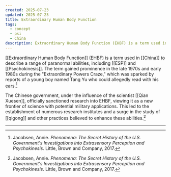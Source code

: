 ```yaml
---
created: 2025-07-23
updated: 2025-07-23
title: Extraordinary Human Body Function
tags:
  - concept
  - psi
  - China
description: Extraordinary Human Body Function (EHBF) is a term used in China to describe a range of paranormal abilities, including ESP and psychokinesis.
---
```


[[Extraordinary Human Body Function]] (EHBF) is a term used in [[China]] to describe a range of paranormal abilities, including [[ESP]] and [[Psychokinesis]]. The term gained prominence in the late 1970s and early 1980s during the "Extraordinary Powers Craze," which was sparked by reports of a young boy named Tang Yu who could allegedly read with his ears.[^1]

The Chinese government, under the influence of the scientist [[Qian Xuesen]], officially sanctioned research into EHBF, viewing it as a new frontier of science with potential military applications. This led to the establishment of numerous research institutes and a surge in the study of [[qigong]] and other practices believed to enhance these abilities.[^1]

---

[^1]: Jacobsen, Annie. *Phenomena: The Secret History of the U.S. Government's Investigations into Extrasensory Perception and Psychokinesis*. Little, Brown and Company, 2017.
